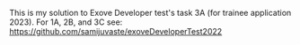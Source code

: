 This is my solution to Exove Developer test's task 3A (for trainee application 2023).
For 1A, 2B, and 3C see: https://github.com/samijuvaste/exoveDeveloperTest2022
